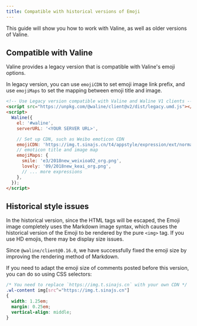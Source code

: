 ```yaml
---
title: Compatible with historical versions of Emoji
---
```


This guide will show you how to work with Valine, as well as older versions of Valine.

## Compatible with Valine

Valine provides a legacy version that is compatible with Valine's emoji options.

In legacy version, you can use `emojiCDN` to set emoji image link prefix, and use `emojiMaps` to set the mapping between emoji title and image.

```html
<!-- Use Legacy version compatible with Valine and Waline V1 clients -->
<script src="https://unpkg.com/@waline/client@v2/dist/legacy.umd.js"></script>
<script>
  Waline({
    el: '#waline',
    serverURL: '<YOUR SERVER URL>',

    // Set up CDN, such as Weibo emoticon CDN
    emojiCDN: 'https://img.t.sinajs.cn/t4/appstyle/expression/ext/normal/',
    // emoticon title and image map
    emojiMaps: {
      smile: 'e3/2018new_weixioa02_org.png',
      lovely: '09/2018new_keai_org.png',
      // ... more expressions
    },
  });
</script>
```

## Historical style issues

In the historical version, since the HTML tags will be escaped, the Emoji image completely uses the Markdown image syntax, which causes the historical version of the Emoji to be rendered by the pure `<img>` tag. If you use HD emojis, there may be display size issues.

Since `@waline/client@0.16.0`, we have successfully fixed the emoji size by improving the rendering method of Markdown.

If you need to adapt the emoji size of comments posted before this version, you can do so using CSS selectors:

```css
/* You need to replace `https://img.t.sinajs.cn` with your own CDN */
.wl-content img[src^="https://img.t.sinajs.cn"]
{
  width: 1.25em;
  margin: 0.25em;
  vertical-align: middle;
}
```
